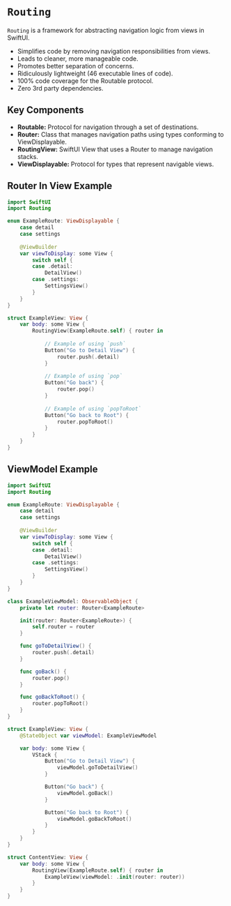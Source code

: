 # ``Routing``

`Routing` is a framework for abstracting navigation logic from views in SwiftUI.
- Simplifies code by removing navigation responsibilities from views.
- Leads to cleaner, more manageable code.
- Promotes better separation of concerns.
- Ridiculously lightweight (46 executable lines of code).
- 100% code coverage for the Routable protocol.
- Zero 3rd party dependencies.

## Key Components

- **Routable:** Protocol for navigation through a set of destinations.
- **Router:** Class that manages navigation paths using types conforming to ViewDisplayable.
- **RoutingView:** SwiftUI View that uses a Router to manage navigation stacks.
- **ViewDisplayable:** Protocol for types that represent navigable views.


## Router In View Example

```swift
import SwiftUI
import Routing

enum ExampleRoute: ViewDisplayable {
    case detail
    case settings
    
    @ViewBuilder
    var viewToDisplay: some View {
        switch self {
        case .detail:
            DetailView()
        case .settings:
            SettingsView()
        }
    }
}

struct ExampleView: View {
    var body: some View {
        RoutingView(ExampleRoute.self) { router in
    
            // Example of using `push`
            Button("Go to Detail View") {
                router.push(.detail)
            }
    
            // Example of using `pop`
            Button("Go back") {
                router.pop()
            }
        
            // Example of using `popToRoot`
            Button("Go back to Root") {
                router.popToRoot()
            }
        }
    }
}
```

## ViewModel Example

``` swift
import SwiftUI
import Routing

enum ExampleRoute: ViewDisplayable {
    case detail
    case settings
    
    @ViewBuilder
    var viewToDisplay: some View {
        switch self {
        case .detail:
            DetailView()
        case .settings:
            SettingsView()
        }
    }
}

class ExampleViewModel: ObservableObject {
    private let router: Router<ExampleRoute>

    init(router: Router<ExampleRoute>) {
        self.router = router
    }

    func goToDetailView() {
        router.push(.detail)
    }

    func goBack() {
        router.pop()
    }

    func goBackToRoot() {
        router.popToRoot()
    }
}

struct ExampleView: View {
    @StateObject var viewModel: ExampleViewModel

    var body: some View {
        VStack {
            Button("Go to Detail View") {
                viewModel.goToDetailView()
            }

            Button("Go back") {
                viewModel.goBack()
            }

            Button("Go back to Root") {
                viewModel.goBackToRoot()
            }
        }
    }
}

struct ContentView: View {
    var body: some View {
        RoutingView(ExampleRoute.self) { router in
            ExampleView(viewModel: .init(router: router))
        }
    }
}
```
